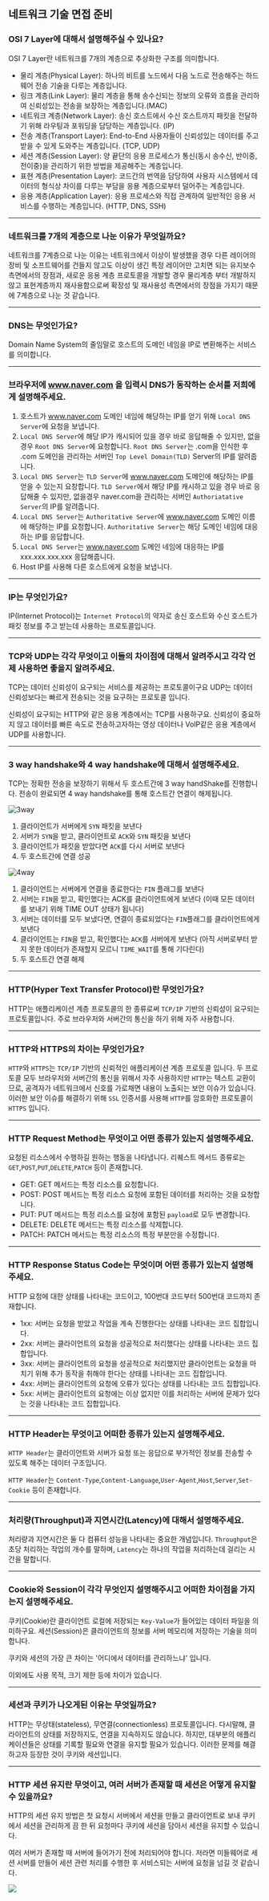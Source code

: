 ## 네트워크 기술 면접 준비

### OSI 7 Layer에 대해서 설명해주실 수 있나요?

OSI 7 Layer란 네트워크를 7개의 계층으로 추상화한 구조를 의미합니다.

+ 물리 계층(Physical Layer): 하나의 비트를 노드에서 다음 노드로 전송해주는 하드웨어 전송 기술을 다루는 계층입니다.
+ 링크 계층(Link Layer): 물리 계층을 통해 송수신되는 정보의 오류와 흐름을 관리하여 신뢰성있는 전송을 보장하는 계층입니다.(MAC)
+ 네트워크 계층(Network Layer): 송신 호스트에서 수신 호스트까지 패킷을 전달하기 위해 라우팅과 포워딩을 담당하는 계층입니다. (IP)
+ 전송 계층(Transport Layer): End-to-End 사용자들이 신뢰성있는 데이터를 주고받을 수 있게 도와주는 계층입니다. (TCP, UDP)
+ 세션 계층(Session Layer): 양 끝단의 응용 프로세스가 통신(동시 송수신, 반이중, 전이중)을 관리하기 위한 방법을 제공해주는 계층입니다.
+ 표현 계층(Presentation Layer): 코드간의 번역을 담당하여 사용자 시스템에서 데이터의 형식상 차이를 다루는 부담을 응용 계층으로부터 덜어주는 계층입니다.
+ 응용 계층(Application Layer): 응용 프로세스와 직접 관계하여 일반적인 응용 서비스를 수행하는 계층입니다. (HTTP, DNS, SSH)

---
### 네트워크를 7개의 계층으로 나눈 이유가 무엇일까요?

네트워크를 7계층으로 나눈 이유는 네트워크에서 이상이 발생했을 경우 다른 레이어의 장비 및 소프트웨어를 건들지 않고도 이상이 생긴 특정 레이어만 고치면 되는 유지보수 측면에서의 장점과,
새로운 응용 계층 프로토콜을 개발할 경우 물리계층 부터 개발하지 않고 표현계층까지 재사용함으로써 확장성 및 재사용성 측면에서의 장점을 가지기 때문에 7계층으로 나눈 것 같습니다.

---
### DNS는 무엇인가요?

Domain Name System의 줄임말로 호스트의 도메인 네임을 IP로 변환해주는 서비스를 의미합니다.

---
### 브라우저에 www.naver.com 을 입력시 DNS가 동작하는 순서를 저희에게 설명해주세요.

1. 호스트가 www.naver.com 도메인 네임에 해당하는 IP를 얻기 위해 `Local DNS Server`에 요청을 보냅니다.
2. `Local DNS Server`에 해당 IP가 캐시되어 있을 경우 바로 응답해줄 수 있지만, 없을 경우 `Root DNS Server`에 요청합니다.
`Root DNS Server`는 .com을 인식한 후 .com 도메인을 관리하는 서버인 `Top Level Domain(TLD)` Server의 IP를 알려줍니다.
3. `Local DNS Server`는 `TLD Server`에 www.naver.com 도메인에 해당하는 IP를 얻을 수 있는지 요창합니다.
`TLD Server`에서 해당 IP를 캐시하고 있을 경우 바로 응답해줄 수 있지만, 없을경우 naver.com을 관리하는 서버인 `Authoriatative Server`의 IP를 알려줍니다.
4. `Local DNS Server`는 `Authoritative Server`에 www.naver.com 도메인 이름에 해당하는 IP를 요청합니다. `Authoritative Server`는 해당 도메인 네임에 대응하는 IP를 응답합니다.
5. `Local DNS Server`는 www.naver.com 도메인 네임에 대응하는 IP를 xxx.xxx.xxx.xxx 응답해줍니다.
6. Host IP를 사용해 다른 호스트에게 요청을 보냅니다.

---
### IP는 무엇인가요?

IP(Internet Protocol)는 `Internet Protocol`의 약자로 송신 호스트와 수신 호스트가 패킷 정보를 주고 받는데 사용하는 프로토콜입니다.

---
### TCP와 UDP는 각각 무엇이고 이들의 차이점에 대해서 알려주시고 각각 언제 사용하면 좋을지 알려주세요.

TCP는 데이터 신뢰성이 요구되는 서비스를 제공하는 프로토콜이구요 UDP는 데이터 신뢰성보다는 빠르게 전송되는 것을 요구하는 프로토콜 입니다.

신뢰성이 요구되는 HTTP와 같은 응용 계층에서는 TCP를 사용하구요. 신뢰성이 중요하지 않고 데이터를 빠른 속도로 전송하고자하는 영상 데이터나 VoIP같은 응용 계층에서 UDP를 사용합니다.

---
### 3 way handshake와 4 way handshake에 대해서 설명해주세요.

TCP는 정확한 전송을 보장하기 위해서 두 호스트간에 3 way handShake를 진행합니다. 전송이 완료되면 4 way handshake를 통해 호스트간 연결이 해제됩니다.

![3way](../../../images/3wayhandshake.png)

1. 클라이언트가 서버에게 `SYN` 패킷을 보낸다
2. 서버가 `SYN`을 받고, 클라이언트로 `ACK`와 `SYN` 패킷을 보낸다
3. 클라이언트가 패킷을 받았다면 `ACK`를 다시 서버로 보낸다
4. 두 호스트간에 연결 성공

![4way](../../../images/4wayhandshake.png)

1. 클라이언트는 서버에게 연결을 종료한다는 `FIN` 플래그를 보낸다
2. 서버는 `FIN`을 받고, 확인했다는 ACK를 클라이언트에게 보낸다 (이때 모든 데이터를 보내기 위해 TIME OUT 상태가 됩니다)
3. 서버는 데이터를 모두 보냈다면, 연결이 종료되었다는 `FIN`플래그를 클라이언트에게 보낸다
4. 클라이언트는 `FIN`을 받고, 확인했다는 `ACK`를 서버에게 보낸다 (아직 서버로부터 받지 못한 데이터가 존재할지 모르니 `TIME_WAIT`를 통해 기다린다)
5. 두 호스트간 연결 해제

---
### HTTP(Hyper Text Transfer Protocol)란 무엇인가요?

HTTP는 애플리케이션 계층 프로토콜의 한 종류로써 `TCP/IP` 기반의 신뢰성이 요구되는 프로토콜입니다. 주로 브라우저와 서버간의 통신을 하기 위해 자주 사용합니다.

---
### HTTP와 HTTPS의 차이는 무엇인가요?

`HTTP`와 `HTTPS`는 `TCP/IP` 기반의 신뢰적인 애플리케이션 계층 프로토콜 입니다. 두 프로토콜 모두 브라우저와 서버간의 통신을 위해서 자주 사용하지만 `HTTP`는 텍스트 교환이므로,
공격자가 네트워크에서 신호를 가로채면 내용이 노출되는 보안 이슈가 있습니다. 이러한 보안 이슈를 해결하기 위해 `SSL` 인증서를 사용해 `HTTP`를 암호화한 프로토콜이 `HTTPS` 입니다.

---
### HTTP Request Method는 무엇이고 어떤 종류가 있는지 설명해주세요.

요청된 리소스에서 수행하길 원하는 행동을 나타냅니다. 리퀘스트 메서드 종류로는 `GET`,`POST`,`PUT`,`DELETE`,`PATCH` 등이 존재합니다.

+ GET: GET 메서드는 특정 리소스를 요청합니다.
+ POST: POST 메서드는 특정 리소스 요청에 포함된 데이터를 처리하는 것을 요청합니다.
+ PUT: PUT 메서드는 특정 리소스를 요청에 포함된 `payload`로 모두 변경합니다.
+ DELETE: DELETE 메서드는 특정 리소스를 삭제합니다.
+ PATCH: PATCH 메서드는 특정 리소스의 특정 부분만을 수정합니다.

---
### HTTP Response Status Code는 무엇이며 어떤 종류가 있는지 설명해주세요.

HTTP 요청에 대한 상태를 나타내는 코드이고, 100번대 코드부터 500번대 코드까지 존재합니다.

+ 1xx: 서버는 요청을 받았고 작업을 계속 진행한다는 상태를 나타내는 코드 집합입니다.
+ 2xx: 서버는 클라이언트의 요청을 성공적으로 처리했다는 상태를 나타내는 코드 집합입니다.
+ 3xx: 서버는 클라이언트의 요청을 성공적으로 처리했지만 클라이언트는 요청을 마치기 위해 추가 동작을 취해야 한다는 상태를 나타내는 코드 집합입니다.
+ 4xx: 서버는 클라이언트의 요청에 오류가 있다는 상태를 나타내는 코드 집합입니다.
+ 5xx: 서버는 클라이언트의 요청에는 이상 없지만 이를 처리하는 서버에 문제가 있다는 것을 나타내는 코드 집합입니다.

---
### HTTP Header는 무엇이고 어떠한 종류가 있는지 설명해주세요.

`HTTP Header`는 클라이언트와 서버가 요청 또는 응답으로 부가적인 정보를 전송할 수 있도록 해주는 데이터 구조입니다.

`HTTP Header`는 `Content-Type`,`Content-Language`,`User-Agent`,`Host`,`Server`,`Set-Cookie` 등이 존재합니다.

---
### 처리량(Throughput)과 지연시간(Latency)에 대해서 설명해주세요.

처리량과 지연시간은 둘 다 컴퓨터 성능을 나타내는 중요한 개념입니다. `Throughput`은 초당 처리하는 작업의 개수를 말하며, `Latency`는 하나의 작업을 처리하는데 걸리는 시간을 말합니다.

---
### Cookie와 Session이 각각 무엇인지 설명해주시고 어떠한 차이점을 가지는지 설명해주세요.

쿠키(Cookie)란 클라이언트 로컬에 저장되는 `Key-Value`가 들어있는 데이터 파일을 의미하구요. 세션(Session)은 클라이언트의 정보를 서버 메모리에 저장하는 기술을 의미합니다.

쿠키와 세션의 가장 큰 차이는 '어디에서 데이터를 관리하느냐' 입니다.

이외에도 사용 목적, 크기 제한 등에 차이가 있습니다.

---
### 세션과 쿠키가 나오게된 이유는 무엇일까요?

HTTP는 무상태(stateless), 무연결(connectionless) 프로토콜입니다. 다시말해, 클라이언트의 상태를 저장하지도, 연결을 지속하지도 않습니다.
하지만, 대부분의 애플리케이션들은 상태를 기록할 필요와 연결을 유지할 필요가 있습니다. 이러한 문제를 해결하고자 등장한 것이 쿠키와 세션입니다.

---
### HTTP 세션 유지란 무엇이고, 여러 서버가 존재할 때 세션은 어떻게 유지할 수 있을까요?

HTTP의 세션 유지 방법은 첫 요청시 서버에서 세션을 만들고 클라이언트로 보내 쿠키에서 세션을 관리하게 끔 한 뒤 요청마다 쿠키에 세션을 담아서 세션을 유지할 수 있습니다.

여러 서버가 존재할 때 서버에 들어가기 전에 처리되어야 합니다. 저라면 미들웨어로 세션 서버를 만들어 세션 관련 처리를 수행한 후 서비스되는 서버에 요청을 넘길 것 같습니다.

![](../../../images/SessionLoadBalancer.png)